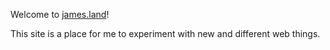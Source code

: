 Welcome to [james.land](https://james.land)!

This site is a place for me to experiment with new and different web things.
